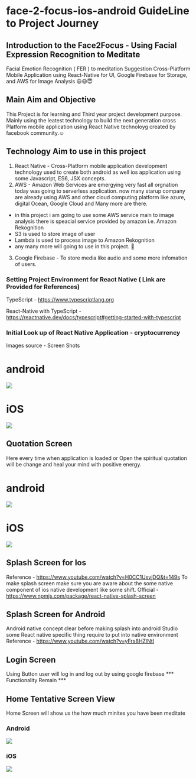 # face-2-focus-ios-android GuideLine to Project Journey

## Introduction to the Face2Focus - Using Facial Expression Recognition to Meditate

Facial Emotion Recognition ( FER ) to meditation Suggestion Cross-Platform Mobile Application using React-Native for UI, Google Firebase for Storage, and AWS for Image Analysis 😃😃😇

## Main Aim and Objective

This Project is for learning and Third year project development purpose. Mainly using the leatest technology to build the next generation cross Platform mobile application using React Native technoloyg created by facebook community.☺️

## Technology Aim to use in this project

1. React Native - Cross-Platform mobile application development technology used to create both android as well ios application using some Javascript, ES6, JSX concepts.
2. AWS - Amazon Web Services are emergying very fast all orgnation today was going to serverless application. now many starup company are already using AWS and other cloud computing platform like azure, digital Ocean, Google Cloud and Many more are there.

- in this project i am going to use some AWS service main to image analysis there is speacial service provided by amazon i.e. Amazon Rekognition
- S3 is used to store image of user
- Lambda is used to process image to Amazon Rekognition
- any many more will going to use in this project. 🙂

3. Google Firebase - To store media like audio and some more infomation of users.

### Setting Project Environment for React Native ( Link are Provided for References)

TypeScript - https://www.typescriptlang.org

React-Native with TypeScript - https://reactnative.dev/docs/typescript#getting-started-with-typescript

### Initial Look up of React Native Application - cryptocurrency

Images source - Screen Shots

# android

![](src/Markdown/Default-Android.png)

# iOS

![](src/Markdown/Default-iOS.png)

## Quotation Screen

Here every time when application is loaded or Open the spiritual quotation will be change and heal your mind with positive energy.
# android
![](src/Markdown/Quotation-Android.png)
# iOS
![](src/Markdown/Quotation-iOS.png)

## Splash Screen for Ios
Reference - https://www.youtube.com/watch?v=H0CC1UsvjDQ&t=149s
To make splash screen make sure you are aware about the some native component of ios native development like some shift.
Official - https://www.npmjs.com/package/react-native-splash-screen

## Splash Screen for Android
Android native concept clear before making splash into android Studio 
some React native specific thing require to put into native environment
Reference - https://www.youtube.com/watch?v=yFrx8HZlNtI

## Login Screen 
Using Button user will log in and log out by using google firebase
*** Functionality Remain *** 

## Home Tentative Screen View
Home Screen will show us the how much minites you have been meditate 
### Android
![](src/Markdown/Home-Android.png)
### iOS
![](src/Markdown/Home-iOS.png)




